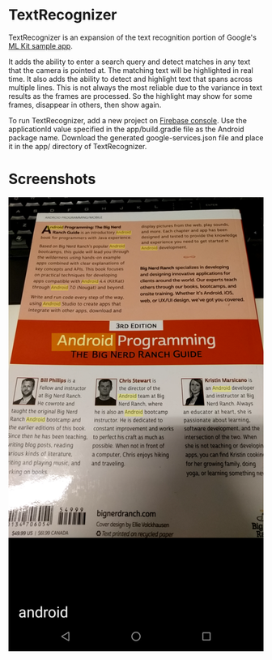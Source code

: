 # TextRecognizer
TextRecognizer is an expansion of the text recognition portion of Google's [ML Kit sample app](https://github.com/firebase/quickstart-android/tree/master/mlkit/app/src/main/java/com/google/firebase/samples/apps/mlkit).

It adds the ability to enter a search query and detect matches in any text that the camera is pointed at. The matching text will be highlighted in real time. It also adds the ability to detect and highlight text that spans across multiple lines. This is not always the most reliable due to the variance in text results as the frames are processed. So the highlight may show for some frames, disappear in others, then show again.

To run TextRecognizer, add a new project on [Firebase console](https://console.firebase.google.com). Use the applicationId value specified in the app/build.gradle file as the Android package name. Download the generated google-services.json file and place it in the app/ directory of TextRecognizer.

# Screenshots

![Screenshot 1](https://raw.githubusercontent.com/TwistedMetalGear/TextRecognizer/master/screenshot.png)
